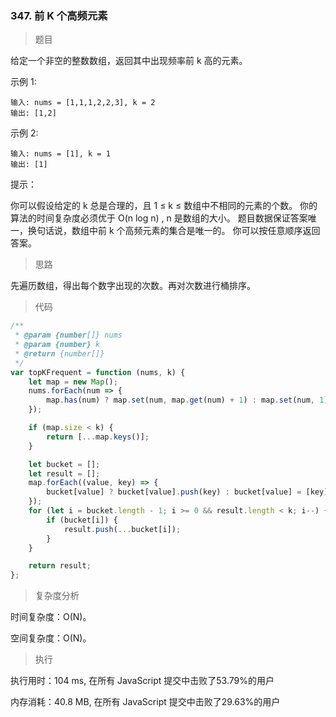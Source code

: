 ### 347. 前 K 个高频元素

> 题目

给定一个非空的整数数组，返回其中出现频率前 k 高的元素。

示例 1:
```
输入: nums = [1,1,1,2,2,3], k = 2
输出: [1,2]
```

示例 2:
```
输入: nums = [1], k = 1
输出: [1]
```

提示：

你可以假设给定的 k 总是合理的，且 1 ≤ k ≤ 数组中不相同的元素的个数。
你的算法的时间复杂度必须优于 O(n log n) , n 是数组的大小。
题目数据保证答案唯一，换句话说，数组中前 k 个高频元素的集合是唯一的。
你可以按任意顺序返回答案。

> 思路

先遍历数组，得出每个数字出现的次数。再对次数进行桶排序。

> 代码

```js
/**
 * @param {number[]} nums
 * @param {number} k
 * @return {number[]}
 */
var topKFrequent = function (nums, k) {
    let map = new Map();
    nums.forEach(num => {
        map.has(num) ? map.set(num, map.get(num) + 1) : map.set(num, 1);
    });

    if (map.size < k) {
        return [...map.keys()];
    }

    let bucket = [];
    let result = [];
    map.forEach((value, key) => {
        bucket[value] ? bucket[value].push(key) : bucket[value] = [key];
    });
    for (let i = bucket.length - 1; i >= 0 && result.length < k; i--) {
        if (bucket[i]) {
            result.push(...bucket[i]);
        }
    }

    return result;
};
```

> 复杂度分析

时间复杂度：O(N)。

空间复杂度：O(N)。

> 执行

执行用时：104 ms, 在所有 JavaScript 提交中击败了53.79%的用户

内存消耗：40.8 MB, 在所有 JavaScript 提交中击败了29.63%的用户
